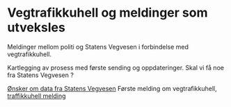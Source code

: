 # Vegtrafikkuhell og meldinger som utveksles
Meldinger mellom politi og Statens Vegvesen i forbindelse med vegtrafikkuhell.

Kartlegging av prosess med første sending og oppdateringer.
Skal vi få noe fra Statens Vegvesen ?

[Ønsker om data fra Statens Vegvesen](./onsker-data.json.txt)
Første melding om vegtrafikkuhell, [traffikkuhell melding](./trafikkuhell/readme.md)
